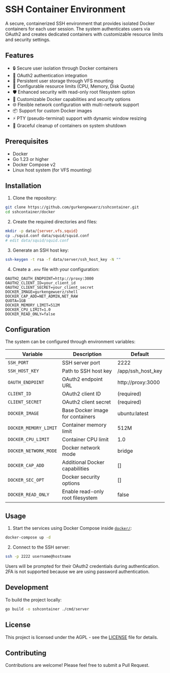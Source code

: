 # SSH Container Environment

A secure, containerized SSH environment that provides isolated Docker containers for each user session. The system
authenticates users via OAuth2 and creates dedicated containers with customizable resource limits and security settings.

## Features

- 🔒 Secure user isolation through Docker containers
- 🔑 OAuth2 authentication integration
- 💾 Persistent user storage through VFS mounting
- 🎯 Configurable resource limits (CPU, Memory, Disk Quota)
- 🛡️ Enhanced security with read-only root filesystem option
- 🔧 Customizable Docker capabilities and security options
- 🌐 Flexible network configuration with multi-network support
- 📦 Support for custom Docker images
- ⚡ PTY (pseudo-terminal) support with dynamic window resizing
- 🔄 Graceful cleanup of containers on system shutdown

## Prerequisites

- Docker
- Go 1.23 or higher
- Docker Compose v2
- Linux host system (for VFS mounting)

## Installation

1. Clone the repository:

```bash
git clone https://github.com/gurkengewuerz/sshcontainer.git
cd sshcontainer/docker
```

2. Create the required directories and files:

```bash
mkdir -p data/{server,vfs,squid}
cp ./squid.conf data/squid/squid.conf
# edit data/squid/squid.conf
```

3. Generate an SSH host key:

```bash
ssh-keygen -t rsa -f data/server/ssh_host_key -N ""
```

4. Create a `.env` file with your configuration:

```env
OAUTH2_OAUTH_ENDPOINT=http://proxy:3000
OAUTH2_CLIENT_ID=your_client_id
OAUTH2_CLIENT_SECRET=your_client_secret
DOCKER_IMAGE=gurkengewuerz/shell
DOCKER_CAP_ADD=NET_ADMIN,NET_RAW
QUOTA=1GB
DOCKER_MEMORY_LIMIT=512M
DOCKER_CPU_LIMIT=1.0
DOCKER_READ_ONLY=false
```

## Configuration

The system can be configured through environment variables:

| Variable              | Description                      | Default           |
|-----------------------|----------------------------------|-------------------|
| `SSH_PORT`            | SSH server port                  | 2222              |
| `SSH_HOST_KEY`        | Path to SSH host key             | /app/ssh_host_key |
| `OAUTH_ENDPOINT`      | OAuth2 endpoint URL              | http://proxy:3000 |
| `CLIENT_ID`           | OAuth2 client ID                 | (required)        |
| `CLIENT_SECRET`       | OAuth2 client secret             | (required)        |
| `DOCKER_IMAGE`        | Base Docker image for containers | ubuntu:latest     |
| `DOCKER_MEMORY_LIMIT` | Container memory limit           | 512M              |
| `DOCKER_CPU_LIMIT`    | Container CPU limit              | 1.0               |
| `DOCKER_NETWORK_MODE` | Docker network mode              | bridge            |
| `DOCKER_CAP_ADD`      | Additional Docker capabilities   | []                |
| `DOCKER_SEC_OPT`      | Docker security options          | []                |
| `DOCKER_READ_ONLY`    | Enable read-only root filesystem | false             |

## Usage

1. Start the services using Docker Compose inside [`docker/`](docker/):

```bash
docker-compose up -d
```

2. Connect to the SSH server:

```bash
ssh -p 2222 username@hostname
```

Users will be prompted for their OAuth2 credentials during authentication. 2FA is not supported because we are using
password authentication.

## Development

To build the project locally:

```bash
go build -o sshcontainer ./cmd/server
```

## License

This project is licensed under the AGPL - see the [LICENSE](LICENSE) file for details.

## Contributing

Contributions are welcome! Please feel free to submit a Pull Request.
